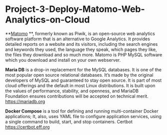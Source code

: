 # Project-3-Deploy-Matomo-Web-Analytics-on-Cloud
**[Matomo](https://matomo.org/faq/new-to-piwik/faq_13/) **, formerly known as Piwik, is an open-source web analytics software platform that is an alternative to Google Analytics.  It provides detailed reports on a website and its visitors, including the search engines and keywords they used, the language they speak, which pages they like, the files they download and so much more. 
Matomo is PHP MySQL software which you download and install on your own webserver. 

**Maria DB** is a drop-in replacement for the MySQL databases. It is one of the most popular open source relational databases. It’s made by the original developers of MySQL and guaranteed to stay open source. It is part of most cloud offerings and the default in most Linux distributions. It is built upon the values of performance, stability, and openness, and MariaDB Foundation ensures contributions will be accepted on technical merit. https://mariadb.org

**Docker Compose**  is a tool for defining and running multi-container Docker applications; It, also, uses YAML file to configure application services, using a single command to build, start, and stop containers.
Certbot https://certbot.eff.org
